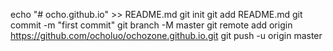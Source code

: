 

echo "# ocho.github.io" >> README.md
git init
git add README.md
git commit -m "first commit"
git branch -M master
git remote add origin https://github.com/ocholuo/ochozone.github.io.git
git push -u origin master